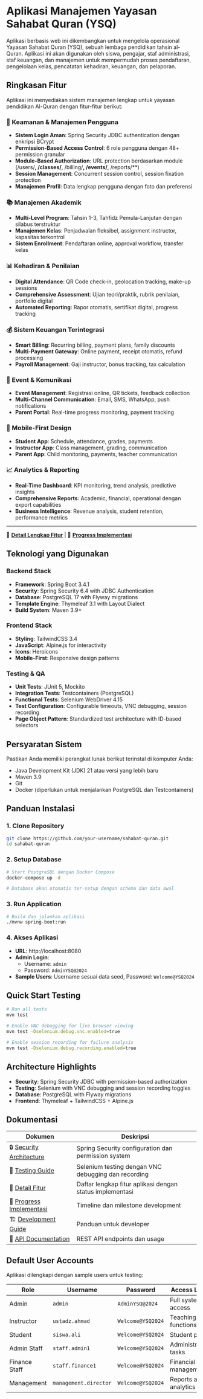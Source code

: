 # Aplikasi Manajemen Yayasan Sahabat Quran (YSQ) #

Aplikasi berbasis web ini dikembangkan untuk mengelola operasional Yayasan Sahabat Quran (YSQ), sebuah lembaga pendidikan tahsin al-Quran. Aplikasi ini akan digunakan oleh siswa, pengajar, staf administrasi, staf keuangan, dan manajemen untuk mempermudah proses pendaftaran, pengelolaan kelas, pencatatan kehadiran, keuangan, dan pelaporan.

## Ringkasan Fitur ##

Aplikasi ini menyediakan sistem manajemen lengkap untuk yayasan pendidikan Al-Quran dengan fitur-fitur berikut:

### 🔐 Keamanan & Manajemen Pengguna
- **Sistem Login Aman**: Spring Security JDBC authentication dengan enkripsi BCrypt
- **Permission-Based Access Control**: 6 role pengguna dengan 48+ permission granular
- **Module-Based Authorization**: URL protection berdasarkan module (/users/**, /classes/**, /billing/**, /events/**, /reports/**)
- **Session Management**: Concurrent session control, session fixation protection
- **Manajemen Profil**: Data lengkap pengguna dengan foto dan preferensi

### 📚 Manajemen Akademik
- **Multi-Level Program**: Tahsin 1-3, Tahfidz Pemula-Lanjutan dengan silabus terstruktur
- **Manajemen Kelas**: Penjadwalan fleksibel, assignment instructor, kapasitas terkontrol
- **Sistem Enrollment**: Pendaftaran online, approval workflow, transfer kelas

### 📊 Kehadiran & Penilaian
- **Digital Attendance**: QR Code check-in, geolocation tracking, make-up sessions
- **Comprehensive Assessment**: Ujian teori/praktik, rubrik penilaian, portfolio digital
- **Automated Reporting**: Rapor otomatis, sertifikat digital, progress tracking

### 💰 Sistem Keuangan Terintegrasi
- **Smart Billing**: Recurring billing, payment plans, family discounts
- **Multi-Payment Gateway**: Online payment, receipt otomatis, refund processing
- **Payroll Management**: Gaji instructor, bonus tracking, tax calculation

### 🎯 Event & Komunikasi
- **Event Management**: Registrasi online, QR tickets, feedback collection
- **Multi-Channel Communication**: Email, SMS, WhatsApp, push notifications
- **Parent Portal**: Real-time progress monitoring, payment tracking

### 📱 Mobile-First Design
- **Student App**: Schedule, attendance, grades, payments
- **Instructor App**: Class management, grading, communication
- **Parent App**: Child monitoring, payments, teacher communication

### 📈 Analytics & Reporting
- **Real-Time Dashboard**: KPI monitoring, trend analysis, predictive insights
- **Comprehensive Reports**: Academic, financial, operational dengan export capabilities
- **Business Intelligence**: Revenue analysis, student retention, performance metrics

---

📖 **[Detail Lengkap Fitur](docs/FEATURES.md)** | 🚀 **[Progress Implementasi](docs/IMPLEMENTATION_PROGRESS.md)**

## Teknologi yang Digunakan ##

### Backend Stack
* **Framework**: Spring Boot 3.4.1
* **Security**: Spring Security 6.4 with JDBC Authentication
* **Database**: PostgreSQL 17 with Flyway migrations
* **Template Engine**: Thymeleaf 3.1 with Layout Dialect
* **Build System**: Maven 3.9+

### Frontend Stack
* **Styling**: TailwindCSS 3.4
* **JavaScript**: Alpine.js for interactivity
* **Icons**: Heroicons
* **Mobile-First**: Responsive design patterns

### Testing & QA
* **Unit Tests**: JUnit 5, Mockito
* **Integration Tests**: Testcontainers (PostgreSQL)
* **Functional Tests**: Selenium WebDriver 4.15
* **Test Configuration**: Configurable timeouts, VNC debugging, session recording
* **Page Object Pattern**: Standardized test architecture with ID-based selectors

## Persyaratan Sistem ##

Pastikan Anda memiliki perangkat lunak berikut terinstal di komputer Anda:

* Java Development Kit (JDK) 21 atau versi yang lebih baru
* Maven 3.9
* Git
* Docker (diperlukan untuk menjalankan PostgreSQL dan Testcontainers)

## Panduan Instalasi ##

### 1. Clone Repository
```bash
git clone https://github.com/your-username/sahabat-quran.git
cd sahabat-quran
```

### 2. Setup Database
```bash
# Start PostgreSQL dengan Docker Compose
docker-compose up -d

# Database akan otomatis ter-setup dengan schema dan data awal
```

### 3. Run Application
```bash
# Build dan jalankan aplikasi
./mvnw spring-boot:run
```

### 4. Akses Aplikasi
- **URL**: http://localhost:8080
- **Admin Login**: 
  - Username: `admin`
  - Password: `AdminYSQ@2024`
- **Sample Users**: Username sesuai data seed, Password: `Welcome@YSQ2024`

## Quick Start Testing ##

```bash
# Run all tests
mvn test

# Enable VNC debugging for live browser viewing
mvn test -Dselenium.debug.vnc.enabled=true

# Enable session recording for failure analysis  
mvn test -Dselenium.debug.recording.enabled=true
```

## Architecture Highlights ##

- **Security**: Spring Security JDBC with permission-based authorization
- **Testing**: Selenium with VNC debugging and session recording toggles
- **Database**: PostgreSQL with Flyway migrations
- **Frontend**: Thymeleaf + TailwindCSS + Alpine.js

## Dokumentasi ##

| Dokumen | Deskripsi |
|---------|-----------|
| 🔒 [Security Architecture](docs/SECURITY.md) | Spring Security configuration dan permission system |
| 🧪 [Testing Guide](docs/TESTING.md) | Selenium testing dengan VNC debugging dan recording |
| 📖 [Detail Fitur](docs/FEATURES.md) | Daftar lengkap fitur aplikasi dengan status implementasi |
| 🚀 [Progress Implementasi](docs/IMPLEMENTATION_PROGRESS.md) | Timeline dan milestone development |
| 🏗️ [Development Guide](docs/DEVELOPMENT.md) | Panduan untuk developer |
| 🔧 [API Documentation](docs/API.md) | REST API endpoints dan usage |

## Default User Accounts ##

Aplikasi dilengkapi dengan sample users untuk testing:

| Role | Username | Password | Access Level |
|------|----------|----------|--------------|
| Admin | `admin` | `AdminYSQ@2024` | Full system access |
| Instructor | `ustadz.ahmad` | `Welcome@YSQ2024` | Teaching functions |
| Student | `siswa.ali` | `Welcome@YSQ2024` | Student portal |
| Admin Staff | `staff.admin1` | `Welcome@YSQ2024` | Administrative tasks |
| Finance Staff | `staff.finance1` | `Welcome@YSQ2024` | Financial management |
| Management | `management.director` | `Welcome@YSQ2024` | Reports and analytics |

